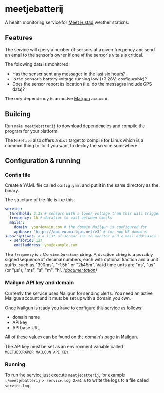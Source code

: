 # meetjebatterij

A health monitoring service for
[Meet je stad](http://meetjestad.net)
weather stations.

## Features

The service will query a number of sensors at a given frequency
and send an email to the sensor's owner if one of the sensor's
vitals is critical.

The following data is monitored:

* Has the sensor sent any messages in the last six hours?
* Is the sensor's battery voltage running low (<3.26V, configurable)?
* Does the sensor report its location (i.e. do the messages include GPS data)?

The only dependency is an active
[Mailgun](https://mailgun.com)
account.

## Building

Run `make meetjebatterij` to download dependencies and compile the program for your platform.

The `Makefile` also offers a `dist` target to compile for Linux
which is a common thing to do if you want to deploy the service somewhere.

## Configuration & running

### Config file

Create a YAML file called `config.yaml`
and put it in the same directory as the binary.

The structure of the file is like this:

```yaml
service:
  threshold: 3.35 # sensors with a lower voltage than this will trigger alarm
  frequency: 1h # duration to wait between checks
  mailer:
    domain: yourdomain.com # the domain Mailgun is configured for
    apibase: "https://api.eu.mailgun.net/v3" # for non-US domains
subscriptions: # a list of sensor IDs to monitor and e-mail addresses to send alarms to
  - sensorid: 123
    emailaddress: you@example.com
```

The `frequency` is a Go `time.Duration` string.
A duration string is a possibly signed sequence of decimal numbers,
each with optional fraction and a unit suffix,
such as "300ms", "-1.5h" or "2h45m".
Valid time units are "ns", "us" (or "µs"), "ms", "s", "m", "h".
_([documentation](https://golang.org/pkg/time/#ParseDuration))_

### Mailgun API key and domain

Currently the service uses Mailgun for sending alerts.
You need an active Mailgun account and it must be set up
with a domain you own.

Once Mailgun is ready you have to configure this service as follows:

* domain name
* API key
* API base URL

All of these values can be found on the domain's page in Mailgun.

The API key must be set as an environment variable called
`MEETJESCRAPER_MAILGUN_API_KEY`.

### Running

To run the service just execute `meetjebatterij`,
for example `./meetjebatterij > service.log 2>&1 &`
to write the logs to a file called `service.log`.
